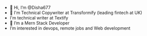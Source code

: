 - 👋 Hi, I’m @Disha677
- 👀 I'm Technical Copywriter at Transformify (leading fintech at UK)
- I'm technical writer at Textify
- 🌱 I’m a Mern Stack Developer
- I’m interested in devops, remote jobs and Web development



<!---
Disha677/Disha677 is a ✨ special ✨ repository because its `README.md` (this file) appears on your GitHub profile.
You can click the Preview link to take a look at your changes.
--->
